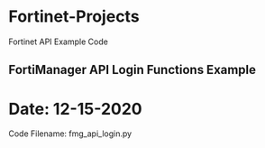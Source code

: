# Fortinet-Projects
Fortinet API Example Code

## FortiManager API Login Functions Example
# Date: 12-15-2020
Code Filename: fmg_api_login.py

